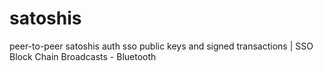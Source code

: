 # satoshis
peer-to-peer satoshis auth sso public keys and signed transactions | SSO Block Chain Broadcasts - Bluetooth

